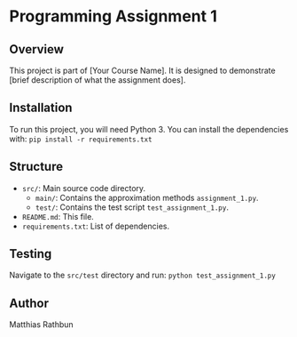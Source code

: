 # Programming Assignment 1

## Overview
This project is part of [Your Course Name]. It is designed to demonstrate [brief description of what the assignment does].

## Installation
To run this project, you will need Python 3. You can install the dependencies with: ```pip install -r requirements.txt```

## Structure
- `src/`: Main source code directory.
  - `main/`: Contains the approximation methods  `assignment_1.py`.
  - `test/`: Contains the test script `test_assignment_1.py`.
- `README.md`: This file.
- `requirements.txt`: List of dependencies.

## Testing
Navigate to the `src/test` directory and run: ```python test_assignment_1.py```

## Author
Matthias Rathbun
